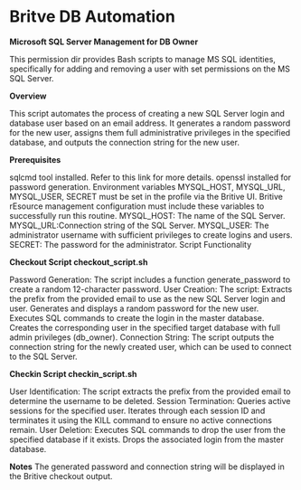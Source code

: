 # Britve DB Automation

**Microsoft SQL Server Management for DB Owner**

This permission dir provides Bash scripts to manage MS SQL identities, specifically for adding and removing a user with set permissions on the MS SQL Server.

**Overview**

This script automates the process of creating a new SQL Server login and database user based on an email address. It generates a random password for the new user, assigns them full administrative privileges in the specified database, and outputs the connection string for the new user.

**Prerequisites**

sqlcmd tool installed. Refer to this link for more details.
openssl installed for password generation.
Environment variables MYSQL_HOST, MYSQL_URL, MYSQL_USER, SECRET must be set in the profile via the Britive UI. Britive rEsource management configuration must include these variables to successfully run this routine.
MYSQL_HOST: The name of the SQL Server.
MYSQL_URL:Connection string of the SQL Server.
MYSQL_USER: The administrator username with sufficient privileges to create logins and users.
SECRET: The password for the administrator.
Script Functionality

**Checkout Script checkout_script.sh**

Password Generation: The script includes a function generate_password to create a random 12-character password.
User Creation: The script:
Extracts the prefix from the provided email to use as the new SQL Server login and user.
Generates and displays a random password for the new user.
Executes SQL commands to create the login in the master database.
Creates the corresponding user in the specified target database with full admin privileges (db_owner).
Connection String: The script outputs the connection string for the newly created user, which can be used to connect to the SQL Server.

**Checkin Script checkin_script.sh**

User Identification: The script extracts the prefix from the provided email to determine the username to be deleted.
Session Termination:
Queries active sessions for the specified user.
Iterates through each session ID and terminates it using the KILL command to ensure no active connections remain.
User Deletion:
Executes SQL commands to drop the user from the specified database if it exists.
Drops the associated login from the master database.

**Notes**
The generated password and connection string will be displayed in the Britive checkout output.

